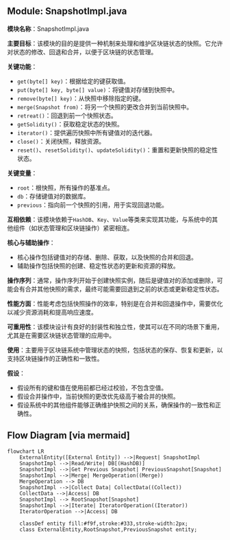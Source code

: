 ## Module: SnapshotImpl.java
**模块名称**：SnapshotImpl.java

**主要目标**：该模块的目的是提供一种机制来处理和维护区块链状态的快照。它允许对状态的修改、回退和合并，以便于区块链的状态管理。

**关键功能**：
- `get(byte[] key)`：根据给定的键获取值。
- `put(byte[] key, byte[] value)`：将键值对存储到快照中。
- `remove(byte[] key)`：从快照中移除指定的键。
- `merge(Snapshot from)`：将另一个快照的更改合并到当前快照中。
- `retreat()`：回退到前一个快照状态。
- `getSolidity()`：获取稳定状态的快照。
- `iterator()`：提供遍历快照中所有键值对的迭代器。
- `close()`：关闭快照，释放资源。
- `reset()`、`resetSolidity()`、`updateSolidity()`：重置和更新快照的稳定性状态。

**关键变量**：
- `root`：根快照，所有操作的基准点。
- `db`：存储键值对的数据库。
- `previous`：指向前一个快照的引用，用于实现回退功能。

**互相依赖**：该模块依赖于`HashDB`、`Key`、`Value`等类来实现其功能，与系统中的其他组件（如状态管理和区块链操作）紧密相连。

**核心与辅助操作**：
- 核心操作包括键值对的存储、删除、获取，以及快照的合并和回退。
- 辅助操作包括快照的创建、稳定性状态的更新和资源的释放。

**操作序列**：通常，操作序列开始于创建快照实例，随后是键值对的添加或删除，可能会有合并其他快照的需求，最终可能需要回退到之前的状态或更新稳定性状态。

**性能方面**：性能考虑包括快照操作的效率，特别是在合并和回退操作中，需要优化以减少资源消耗和提高响应速度。

**可重用性**：该模块设计有良好的封装性和独立性，使其可以在不同的场景下重用，尤其是在需要区块链状态管理的应用中。

**使用**：主要用于区块链系统中管理状态的快照，包括状态的保存、恢复和更新，以支持区块链操作的正确性和一致性。

**假设**：
- 假设所有的键和值在使用前都已经过校验，不包含空值。
- 假设合并操作中，当前快照的更改优先级高于被合并的快照。
- 假设系统中的其他组件能够正确维护快照之间的关系，确保操作的一致性和正确性。
## Flow Diagram [via mermaid]
```mermaid
flowchart LR
    ExternalEntity([External Entity]) -->|Request| SnapshotImpl
    SnapshotImpl -->|Read/Write| DB[(HashDB)]
    SnapshotImpl -->|Get Previous Snapshot| PreviousSnapshot[Snapshot]
    SnapshotImpl -->|Merge| MergeOperation((Merge))
    MergeOperation --> DB
    SnapshotImpl -->|Collect Data| CollectData((Collect))
    CollectData -->|Access| DB
    SnapshotImpl --> RootSnapshot[Snapshot]
    SnapshotImpl -->|Iterate| IteratorOperation((Iterator))
    IteratorOperation -->|Access| DB

    classDef entity fill:#f9f,stroke:#333,stroke-width:2px;
    class ExternalEntity,RootSnapshot,PreviousSnapshot entity;
```
